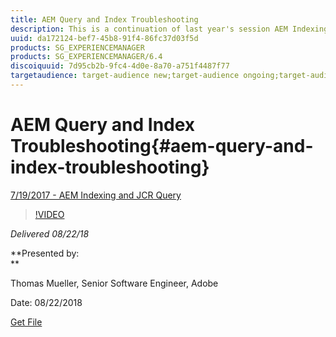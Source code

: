 ```yaml
---
title: AEM Query and Index Troubleshooting
description: This is a continuation of last year's session AEM Indexing and JCR Query (Link below). It will cover the same topics, but with all-new content and have little overlap with the older presentation. Also included are new features of AEM 6.4. 
uuid: da172124-bef7-45b8-91f4-86fc37d03f5d
products: SG_EXPERIENCEMANAGER
products: SG_EXPERIENCEMANAGER/6.4
discoiquuid: 7d95cb2b-9fc4-4d0e-8a70-a751f4487f77
targetaudience: target-audience new;target-audience ongoing;target-audience upgrader
---
```


# AEM Query and Index Troubleshooting{#aem-query-and-index-troubleshooting}

[7/19/2017 - AEM Indexing and JCR Query](https://helpx.adobe.com/experience-manager/kt/eseminars/gems/aem-indexing-jcr-query.html)

>[!VIDEO](https://video.tv.adobe.com/v/23429/?quality=0)

*Delivered 08/22/18*

**Presented by:   
**

Thomas Mueller, Senior Software Engineer, Adobe

Date: 08/22/2018

[Get File](assets/aem-gems-aem-queryandindextroubleshooting-08222018.pdf)
<!--
[Get back to the Overview](https://helpx.adobe.com/experience-manager/kt/eseminars/gems/aem-index.html)
-->
